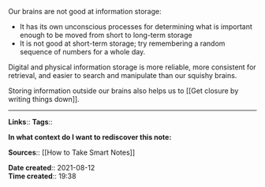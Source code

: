 Our brains are not good at information storage:
- It has its own unconscious processes for determining what is important enough to be moved from short to long-term storage
- It is not good at short-term storage; try remembering a random sequence of numbers for a whole day.

Digital and physical information storage is more reliable, more consistent for retrieval, and easier to search and manipulate than our squishy brains.

Storing information outside our brains also helps us to [[Get closure by writing things down]]. 


---
**Links**:: 
**Tags**:: 

**In what context do I want to rediscover this note:**

**Sources**::
[[How to Take Smart Notes]]

**Date created**:: 2021-08-12  
**Time created**:: 19:38